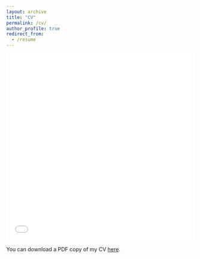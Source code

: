 ```yaml
---
layout: archive
title: "CV"
permalink: /cv/
author_profile: true
redirect_from:
  - /resume
---
```


<iframe src="/files/pdf/CV_Yuriy_Volkotrub.pdf" width="100%" height="500" frameborder="no" border="0" marginwidth="0" marginheight="0"></iframe>

You can download a PDF copy of my CV [here](/files/pdf/CV_Yuriy_Volkotrub.pdf).
